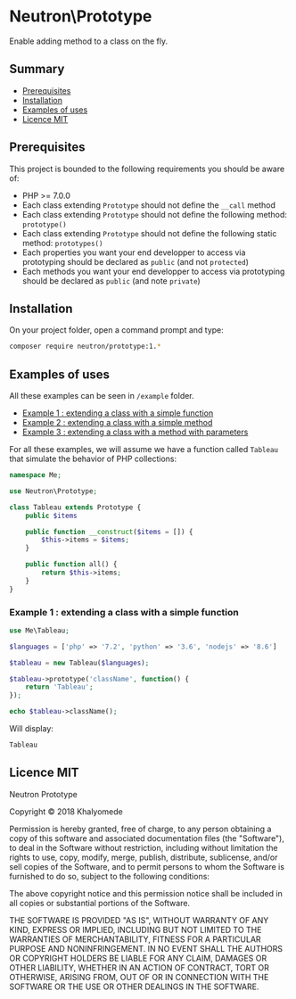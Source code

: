 # Neutron\Prototype

Enable adding method to a class on the fly.

## Summary
- [Prerequisites](#prerequisites)
- [Installation](#installation)
- [Examples of uses](#examples-of-uses)
- [Licence MIT](#licence)

## Prerequisites

This project is bounded to the following requirements you should be aware of:
- PHP >= 7.0.0
- Each class extending `Prototype` should not define the `__call` method
- Each class extending `Prototype` should not define the following method: `prototype()`
- Each class extending `Prototype` should not define the following static method: `prototypes()`
- Each properties you want your end developper to access via prototyping should be declared as `public` (and not `protected`)
- Each methods you want your end developper to access via prototyping should be declared as `public` (and note `private`)

## Installation

On your project folder, open a command prompt and type: 
```bash
composer require neutron/prototype:1.*
```

## Examples of uses

All these examples can be seen in `/example` folder.

- [Example 1 : extending a class with a simple function](#example-1--extending-a-class-with-a-simple-function)
- [Example 2 : extending a class with a simple method](#example-2--extending-a-class-with-a-simple-method)
- [Example 3 : extending a class with a method with parameters](#example-3--extending-a-class-with-a-method-with-parameters)

For all these examples, we will assume we have a function called `Tableau` that simulate the behavior of PHP collections:

```php
namespace Me;

use Neutron\Prototype;

class Tableau extends Prototype {
	public $items

	public function __construct($items = []) {
		$this->items = $items;
	}

	public function all() {
		return $this->items;
	}
}
```

### Example 1 : extending a class with a simple function

```php
use Me\Tableau;

$languages = ['php' => '7.2', 'python' => '3.6', 'nodejs' => '8.6']

$tableau = new Tableau($languages);

$tableau->prototype('className', function() {
	return 'Tableau';
});

echo $tableau->className();
```

Will display:

```bash
Tableau
```

## Licence MIT

Neutron Prototype

Copyright © 2018 Khalyomede

Permission is hereby granted, free of charge, to any person obtaining a copy of this software and associated documentation files (the "Software"), to deal in the Software without restriction, including without limitation the rights to use, copy, modify, merge, publish, distribute, sublicense, and/or sell copies of the Software, and to permit persons to whom the Software is furnished to do so, subject to the following conditions:

The above copyright notice and this permission notice shall be included in all copies or substantial portions of the Software.

THE SOFTWARE IS PROVIDED "AS IS", WITHOUT WARRANTY OF ANY KIND, EXPRESS OR IMPLIED, INCLUDING BUT NOT LIMITED TO THE WARRANTIES OF MERCHANTABILITY, FITNESS FOR A PARTICULAR PURPOSE AND NONINFRINGEMENT. IN NO EVENT SHALL THE AUTHORS OR COPYRIGHT HOLDERS BE LIABLE FOR ANY CLAIM, DAMAGES OR OTHER LIABILITY, WHETHER IN AN ACTION OF CONTRACT, TORT OR OTHERWISE, ARISING FROM, OUT OF OR IN CONNECTION WITH THE SOFTWARE OR THE USE OR OTHER DEALINGS IN THE SOFTWARE.